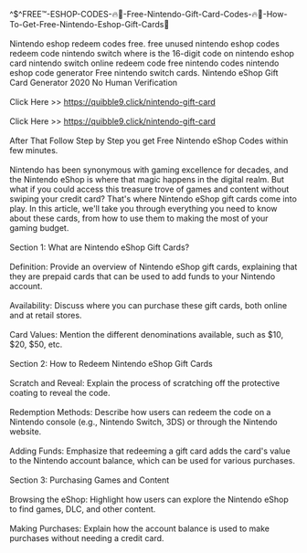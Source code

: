 ^$^FREE™-ESHOP-CODES-🔥🎁-Free-Nintendo-Gift-Card-Codes-🔥🎁-How-To-Get-Free-Nintendo-Eshop-Gift-Cards🎁
<br>
<br>Nintendo eshop redeem codes free. free unused nintendo eshop codes redeem code nintendo switch where is the 16-digit code on nintendo eshop card nintendo switch online redeem code free nintendo codes nintendo eshop code generator Free nintendo switch cards. Nintendo eShop Gift Card Generator 2020 No Human Verification
<br>
<br>Click Here >> https://quibble9.click/nintendo-gift-card
<br>
<br>Click Here >> https://quibble9.click/nintendo-gift-card
<br>
<br>After That Follow Step by Step you get Free Nintendo eShop Codes within few minutes.
<br>
<br>Nintendo has been synonymous with gaming excellence for decades, and the Nintendo eShop is where that magic happens in the digital realm. But what if you could access this treasure trove of games and content without swiping your credit card? That's where Nintendo eShop gift cards come into play. In this article, we'll take you through everything you need to know about these cards, from how to use them to making the most of your gaming budget.
<br>
<br>Section 1: What are Nintendo eShop Gift Cards?
<br>
<br>Definition: Provide an overview of Nintendo eShop gift cards, explaining that they are prepaid cards that can be used to add funds to your Nintendo account.
<br>
<br>Availability: Discuss where you can purchase these gift cards, both online and at retail stores.
<br>
<br>Card Values: Mention the different denominations available, such as $10, $20, $50, etc.
<br>
<br>Section 2: How to Redeem Nintendo eShop Gift Cards
<br>
<br>Scratch and Reveal: Explain the process of scratching off the protective coating to reveal the code.
<br>
<br>Redemption Methods: Describe how users can redeem the code on a Nintendo console (e.g., Nintendo Switch, 3DS) or through the Nintendo website.
<br>
<br>Adding Funds: Emphasize that redeeming a gift card adds the card's value to the Nintendo account balance, which can be used for various purchases.
<br>
<br>Section 3: Purchasing Games and Content
<br>
<br>Browsing the eShop: Highlight how users can explore the Nintendo eShop to find games, DLC, and other content.
<br>
<br>Making Purchases: Explain how the account balance is used to make purchases without needing a credit card.